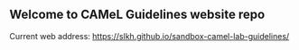 
## Welcome to CAMeL Guidelines website repo

Current web address: https://slkh.github.io/sandbox-camel-lab-guidelines/